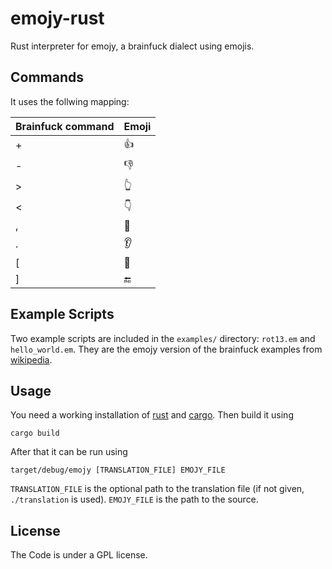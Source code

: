 # emojy-rust

Rust interpreter for emojy, a brainfuck dialect using emojis. 

## Commands

It uses the follwing mapping:

| Brainfuck command | Emoji |
|-------------------|-------|
| +                 | 👍    |
| -                 | 👎    |
| >                 | 👆    |
| <                 | 👇    |
| ,                 | 👄    |
| .                 | 👂    |
| [                 | 🔁    |
| ]                 | 🔚    |

## Example Scripts

Two example scripts are included in the `examples/` directory: `rot13.em` and `hello_world.em`. They are the emojy version of the brainfuck examples from [wikipedia](https://en.wikipedia.org/wiki/Brainfuck).

## Usage

You need a working installation of [rust](https://www.rust-lang.org) and [cargo](https://cargo.io). Then build it using

```
cargo build
```

After that it can be run using

```
target/debug/emojy [TRANSLATION_FILE] EMOJY_FILE
```

`TRANSLATION_FILE` is the optional path to the translation file (if not given, `./translation` is used). `EMOJY_FILE` is the path to the source.

## License

The Code is under a GPL license.